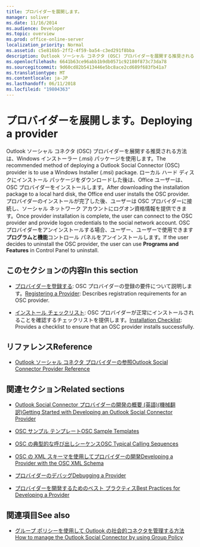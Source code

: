 ```yaml
---
title: プロバイダーを展開します。
manager: soliver
ms.date: 11/16/2014
ms.audience: Developer
ms.topic: overview
ms.prod: office-online-server
localization_priority: Normal
ms.assetid: c5e816b5-2ff2-4f59-ba54-c3ed291f8bba
description: Outlook ソーシャル コネクタ (OSC) プロバイダーを展開する推奨される方法は、Windows インストーラー (.msi) パッケージを使用します。
ms.openlocfilehash: 6641b63ce96abb1b9db0571c92180f873c73da78
ms.sourcegitcommit: 9d60cd82b5413446e5bc8ace2cd689f683fb41a7
ms.translationtype: MT
ms.contentlocale: ja-JP
ms.lasthandoff: 06/11/2018
ms.locfileid: "19804363"
---
```

# <a name="deploying-a-provider"></a><span data-ttu-id="c8976-103">プロバイダーを展開します。</span><span class="sxs-lookup"><span data-stu-id="c8976-103">Deploying a provider</span></span>

<span data-ttu-id="c8976-104">Outlook ソーシャル コネクタ (OSC) プロバイダーを展開する推奨される方法は、Windows インストーラー (.msi) パッケージを使用します。</span><span class="sxs-lookup"><span data-stu-id="c8976-104">The recommended method of deploying a Outlook Social Connector (OSC) provider is to use a Windows Installer (.msi) package.</span></span> <span data-ttu-id="c8976-105">ローカル ハード ディスクにインストール パッケージをダウンロードした後は、Office ユーザーは、OSC プロバイダーをインストールします。</span><span class="sxs-lookup"><span data-stu-id="c8976-105">After downloading the installation package to a local hard disk, the Office end user installs the OSC provider.</span></span> <span data-ttu-id="c8976-106">プロバイダーのインストールが完了した後、ユーザーは OSC プロバイダーに接続し、ソーシャル ネットワーク アカウントにログオン資格情報を提供できます。</span><span class="sxs-lookup"><span data-stu-id="c8976-106">Once provider installation is complete, the user can connect to the OSC provider and provide logon credentials to the social network account.</span></span> <span data-ttu-id="c8976-107">OSC プロバイダーをアンインストールする場合、ユーザー、ユーザーで使用できます**プログラムと機能**コントロール パネルをアンインストールします。</span><span class="sxs-lookup"><span data-stu-id="c8976-107">If the user decides to uninstall the OSC provider, the user can use **Programs and Features** in Control Panel to uninstall.</span></span> 
  
## <a name="in-this-section"></a><span data-ttu-id="c8976-108">このセクションの内容</span><span class="sxs-lookup"><span data-stu-id="c8976-108">In this section</span></span>

- <span data-ttu-id="c8976-109">[プロバイダーを登録する](registering-a-provider.md): OSC プロバイダーの登録の要件について説明します。</span><span class="sxs-lookup"><span data-stu-id="c8976-109">[Registering a Provider](registering-a-provider.md): Describes registration requirements for an OSC provider.</span></span>
    
- <span data-ttu-id="c8976-110">[インストール チェックリスト](installation-checklist.md): OSC プロバイダーが正常にインストールされることを確認するチェックリストを提供します。</span><span class="sxs-lookup"><span data-stu-id="c8976-110">[Installation Checklist](installation-checklist.md): Provides a checklist to ensure that an OSC provider installs successfully.</span></span>
    
## <a name="reference"></a><span data-ttu-id="c8976-111">リファレンス</span><span class="sxs-lookup"><span data-stu-id="c8976-111">Reference</span></span>

- [<span data-ttu-id="c8976-112">Outlook ソーシャル コネクタ プロバイダーの参照</span><span class="sxs-lookup"><span data-stu-id="c8976-112">Outlook Social Connector Provider Reference</span></span>](outlook-social-connector-provider-reference-0.md)
  
## <a name="related-sections"></a><span data-ttu-id="c8976-113">関連セクション</span><span class="sxs-lookup"><span data-stu-id="c8976-113">Related sections</span></span>

- [<span data-ttu-id="c8976-114">Outlook Social Connector プロバイダーの開発の概要 (英語)(機械翻訳)</span><span class="sxs-lookup"><span data-stu-id="c8976-114">Getting Started with Developing an Outlook Social Connector Provider</span></span>](getting-started-with-developing-an-outlook-social-connector-provider.md)
  
- [<span data-ttu-id="c8976-115">OSC サンプル テンプレート</span><span class="sxs-lookup"><span data-stu-id="c8976-115">OSC Sample Templates</span></span>](osc-sample-templates.md)
  
- [<span data-ttu-id="c8976-116">OSC の典型的な呼び出しシーケンス</span><span class="sxs-lookup"><span data-stu-id="c8976-116">OSC Typical Calling Sequences</span></span>](osc-typical-calling-sequences.md)
  
- [<span data-ttu-id="c8976-117">OSC の XML スキーマを使用してプロバイダーの開発</span><span class="sxs-lookup"><span data-stu-id="c8976-117">Developing a Provider with the OSC XML Schema</span></span>](developing-a-provider-with-the-osc-xml-schema.md)
  
- [<span data-ttu-id="c8976-118">プロバイダーのデバッグ</span><span class="sxs-lookup"><span data-stu-id="c8976-118">Debugging a Provider</span></span>](debugging-a-provider.md)
  
- [<span data-ttu-id="c8976-119">プロバイダーを開発するためのベスト プラクティス</span><span class="sxs-lookup"><span data-stu-id="c8976-119">Best Practices for Developing a Provider</span></span>](best-practices-for-developing-a-provider.md)
  
## <a name="see-also"></a><span data-ttu-id="c8976-120">関連項目</span><span class="sxs-lookup"><span data-stu-id="c8976-120">See also</span></span>

- [<span data-ttu-id="c8976-121">グループ ポリシーを使用して Outlook の社会的コネクタを管理する方法</span><span class="sxs-lookup"><span data-stu-id="c8976-121">How to manage the Outlook Social Connector by using Group Policy</span></span>](http://support.microsoft.com/default.aspx?scid=kb%3Ben-US%3B2020103)

